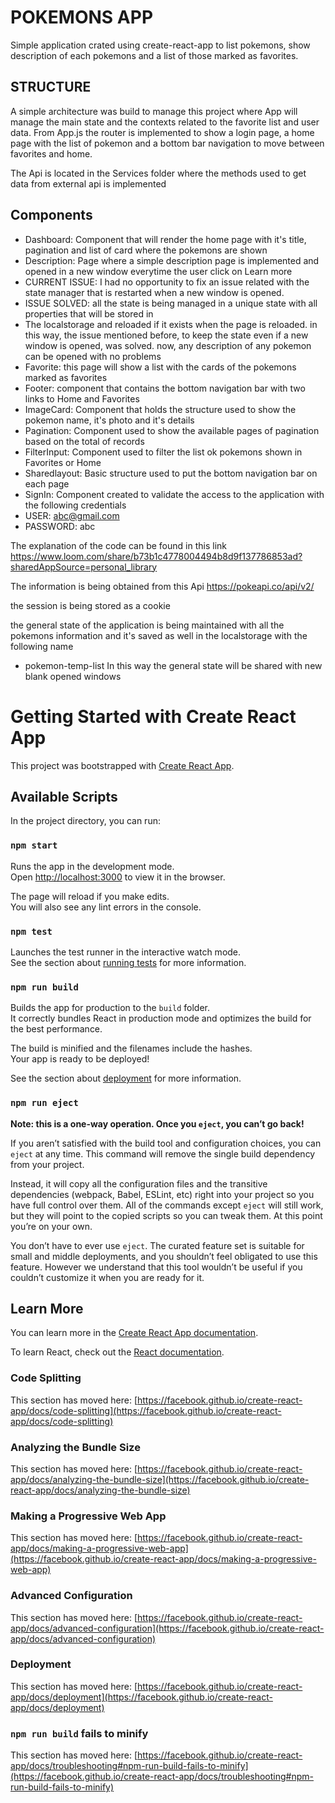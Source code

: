 # POKEMONS APP

Simple application crated using create-react-app to list pokemons, show description of each pokemons and a list of those marked as favorites.

## STRUCTURE

A simple architecture was build to manage this project where App will manage the main state and the contexts related to the favorite list and user data.
From App.js the router is implemented to show a login page, a home page with the list of pokemon and a bottom bar navigation to move between favorites and home.


The Api is located in the Services folder where the methods used to get data from external api is implemented

## Components

* Dashboard: Component that will render the home page with it's title, pagination and list of card where the pokemons are shown
* Description: Page where a simple description page is implemented and opened in a new window everytime the user click on Learn more
* CURRENT ISSUE: I had no opportunity to fix an issue related with the state manager that is restarted when a new window is opened.
* ISSUE SOLVED: all the state is being managed in a unique state with all properties that will be stored in 
* The localstorage and reloaded if it exists when the page is reloaded. in this way, the issue mentioned before, to keep the state even if a new window is opened, was solved. now, any description of any pokemon can be opened with no problems
* Favorite: this page will show a list with the cards of the pokemons marked as favorites
* Footer: component that contains the bottom navigation bar with two links to Home and Favorites
* ImageCard: Component that holds the structure used to show the pokemon name, it's photo and it's details
* Pagination: Component used to show the available pages of pagination based on the total of records
* FilterInput: Component used to filter the list ok pokemons shown in Favorites or Home
* Sharedlayout: Basic structure used to put the bottom navigation bar on each page
* SignIn: Component created to validate the access to the application with the following credentials
* USER: abc@gmail.com
* PASSWORD: abc



The explanation of the code can be found in this link
https://www.loom.com/share/b73b1c4778004494b8d9f137786853ad?sharedAppSource=personal_library



The information is being obtained from this Api
https://pokeapi.co/api/v2/

the session is being stored as a cookie

the general state of the application is being maintained with all the pokemons information and it's saved as well in the localstorage with the following name
* pokemon-temp-list
In this way the general state will be shared with new blank opened windows


# Getting Started with Create React App

This project was bootstrapped with [Create React App](https://github.com/facebook/create-react-app).

## Available Scripts

In the project directory, you can run:

### `npm start`

Runs the app in the development mode.\
Open [http://localhost:3000](http://localhost:3000) to view it in the browser.

The page will reload if you make edits.\
You will also see any lint errors in the console.

### `npm test`

Launches the test runner in the interactive watch mode.\
See the section about [running tests](https://facebook.github.io/create-react-app/docs/running-tests) for more information.

### `npm run build`

Builds the app for production to the `build` folder.\
It correctly bundles React in production mode and optimizes the build for the best performance.

The build is minified and the filenames include the hashes.\
Your app is ready to be deployed!

See the section about [deployment](https://facebook.github.io/create-react-app/docs/deployment) for more information.

### `npm run eject`

**Note: this is a one-way operation. Once you `eject`, you can’t go back!**

If you aren’t satisfied with the build tool and configuration choices, you can `eject` at any time. This command will remove the single build dependency from your project.

Instead, it will copy all the configuration files and the transitive dependencies (webpack, Babel, ESLint, etc) right into your project so you have full control over them. All of the commands except `eject` will still work, but they will point to the copied scripts so you can tweak them. At this point you’re on your own.

You don’t have to ever use `eject`. The curated feature set is suitable for small and middle deployments, and you shouldn’t feel obligated to use this feature. However we understand that this tool wouldn’t be useful if you couldn’t customize it when you are ready for it.

## Learn More

You can learn more in the [Create React App documentation](https://facebook.github.io/create-react-app/docs/getting-started).

To learn React, check out the [React documentation](https://reactjs.org/).

### Code Splitting

This section has moved here: [https://facebook.github.io/create-react-app/docs/code-splitting](https://facebook.github.io/create-react-app/docs/code-splitting)

### Analyzing the Bundle Size

This section has moved here: [https://facebook.github.io/create-react-app/docs/analyzing-the-bundle-size](https://facebook.github.io/create-react-app/docs/analyzing-the-bundle-size)

### Making a Progressive Web App

This section has moved here: [https://facebook.github.io/create-react-app/docs/making-a-progressive-web-app](https://facebook.github.io/create-react-app/docs/making-a-progressive-web-app)

### Advanced Configuration

This section has moved here: [https://facebook.github.io/create-react-app/docs/advanced-configuration](https://facebook.github.io/create-react-app/docs/advanced-configuration)

### Deployment

This section has moved here: [https://facebook.github.io/create-react-app/docs/deployment](https://facebook.github.io/create-react-app/docs/deployment)

### `npm run build` fails to minify

This section has moved here: [https://facebook.github.io/create-react-app/docs/troubleshooting#npm-run-build-fails-to-minify](https://facebook.github.io/create-react-app/docs/troubleshooting#npm-run-build-fails-to-minify)
